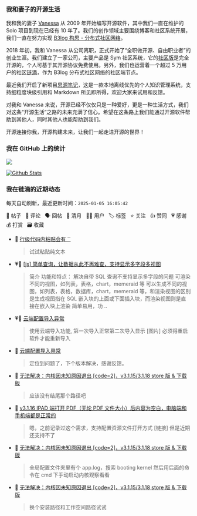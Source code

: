 ### 我和妻子的开源生活

我和我的妻子 [Vanessa](https://github.com/Vanessa219) 从 2009 年开始编写开源软件，其中我们一直在维护的 Solo 项目到现在已经有 10 年了。我们的创作领域主要围绕博客和社区系统开展，我们一直在努力实现 [B3log 构思 - 分布式社区网络](https://ld246.com/article/1546941897596)。

2018 年初，我和 Vanessa 从公司离职，正式开始了“全职做开源、自由职业者”的创业生涯。我们建立了一家公司，主要产品是 Sym 社区系统，它的[社区版](https://github.com/88250/symphony)是完全开源的，个人可基于其开源协议免费使用。另外，我们也运营着一个超过 5 万用户的社区[链滴](https://ld246.com)，作为 B3log 分布式社区网络的社区端节点。

最近我们开启了新项目[思源笔记](https://github.com/siyuan-note/siyuan)，这是一款本地离线优先的个人知识管理系统，支持细粒度块级引用和 Markdown 所见即所得，欢迎大家来试用和反馈。

对我和 Vanessa 来说，开源已经不仅仅只是一种爱好，更是一种生活方式，我们对这条“开源生活”之路的未来充满了信心。希望在这条路上我们能通过开源软件帮助到其他人，同时其他人也能帮助到我们。

开源连接你我，开源构建未来，让我们一起走进开源的世界！

### 我在 GitHub 上的统计

<a title="Hits" target="_blank" href="https://github.com/88250/88250"><img src="https://hits.b3log.org/88250/88250.svg"></a>

[![Github Stats](https://github-readme-stats.vercel.app/api?username=88250&theme=tokyonight&show_icons=true)](https://github.com/88250)

<!--events start -->

### 我在链滴的近期动态

每天自动刷新，最近更新时间：`2025-01-05 16:05:42`

📝 帖子 &nbsp; 💬 评论 &nbsp; 🗣 回帖 &nbsp; 🌙 清月 &nbsp; 👨‍💻 用户 &nbsp; 🏷️ 标签 &nbsp; ⭐️ 关注 &nbsp; 👍 赞同 &nbsp; 💗 感谢 &nbsp; 💰 打赏 &nbsp; 🗃 收藏

* 💬 [行级代码内粘贴会有 ``](https://ld246.com/article/1736051644391/comment/1736051715555#comments)

  > 试试粘贴纯文本
* 💗📝 [[js] 简单查询，让数据从此不再难查，支持显示多字段多视图](https://ld246.com/article/1736035967300)

  > 简介 功能和特点： 解决自带 SQL 查询不支持显示多字段的问题 可渲染不同的视图，如列表，表格，chart，memeraid 等 可以生成不同的视图，如列表，表格，数据库，chart，memeraid 等，和渲染视图的区别是生成视图指在 SQL 嵌入块的上面或下面插入块，而渲染视图则是直接在嵌入块上渲染 简单易用，功 ..
* 💗📝 [云端配置导入异常](https://ld246.com/article/1735565414976)

  > 使用云端导入功能, 第一次导入正常第二次导入显示 [图片] 必须得重启软件才能重新导入
* 💬 [云端配置导入异常](https://ld246.com/article/1735565414976/comment/1735996915581#comments)

  > 定位到问题了，下个版本解决，感谢反馈。
* 💬 [无法解决：内核因未知原因退出 [code=2]，v3.1.15/3.1.18 store 版 &amp; 下载版](https://ld246.com/article/1735958204001/comment/1735994167904#comments)

  > 应该没有结尾那个路径吧
* 💬 [v3.1.16 IPAD 端打开 PDF（无论 PDF 文件大小）后内容为空白，电脑端和手机端都是正常的](https://ld246.com/article/1735746360467/comment/1735980908440#comments)

  > 嗯，之前记录过这个需求，支持配置资源文件打开方式 [链接] 但是近期还支持不了
* 💬 [无法解决：内核因未知原因退出 [code=2]，v3.1.15/3.1.18 store 版 &amp; 下载版](https://ld246.com/article/1735958204001/comment/1735966106757#comments)

  > 全局配置文件夹里有个 app.log，搜索 booting kernel 然后用后面的命令在 cmd 下手动启动内核观察看看
* 💬 [无法解决：内核因未知原因退出 [code=2]，v3.1.15/3.1.18 store 版 &amp; 下载版](https://ld246.com/article/1735958204001/comment/1735960795659#comments)

  > 换个安装路径和工作空间路径试试


<!--events end -->
